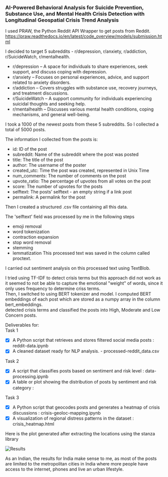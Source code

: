 ### AI-Powered Behavioral Analysis for Suicide Prevention, Substance Use, and Mental Health Crisis Detection with Longitudinal Geospatial Crisis Trend Analysis

I used  PRAW, the Python Reddit API Wrapper to get posts from Reddit.    
https://praw.readthedocs.io/en/latest/code_overview/models/submission.html   

I decided to target 5 subreddits - r/depression, r/anxiety, r/addiction, r/SuicideWatch, r/mentalhealth.  
- r/depression – A space for individuals to share experiences, seek support, and discuss coping with depression.  
- r/anxiety – Focuses on personal experiences, advice, and support related to anxiety disorders.  
- r/addiction – Covers struggles with substance use, recovery journeys, and treatment discussions.  
- r/SuicideWatch – A support community for individuals experiencing suicidal thoughts and seeking help.  
- r/mentalhealth – Discusses various mental health conditions, coping mechanisms, and general well-being.  

I took a 1000 of the newest posts from these 5 subreddits. So I collected a total of 5000 posts.    

The information I collected from the posts is: 
- id: ID of the post  
- subreddit: Name of the subreddit where the post was posted  
- title: The title of the post  
- author: The username of the poster  
- created_utc: Time the post was created, represented in Unix Time  
- num_comments: The number of comments on the post  
- upvote_ratio: The percentage of upvotes from all votes on the post  
- score: The number of upvotes for the posts  
- selftext: The posts’ selftext - an empty string if a link post  
- permalink: A permalink for the post   

Then I created a structured .csv file containing all this data.  

The 'selftext' field was processed by me in the following steps 
- emoji removal
- word tokenization
- contraction expansion
- stop word removal
- stemming
- lemmatization
This processed text was saved in the column called proctext.   

I carried out sentiment analysis on this  processed text using TextBlob.   

I tried using TF-IDF to detect crisis terms but this approach did not work as it seemed to not be able to capture the emotional "weight" of words, since it only uses frequency to determine criss terms.  
Then, I switched to using BERT tokenizer and model. I computed BERT embeddings of each post which are stored as a numpy array in the column bert_embeddings.  
detected crisis terms and classified the posts into High, Moderate and Low Concern posts.


Deliverables for:  
Task 1  
- [x]  A Python script that retrieves and stores filtered social media posts : reddit-data.ipynb
- [x]  A cleaned dataset ready for NLP analysis. - processed-reddit_data.csv

Task 2
- [x] A script that classifies posts based on sentiment and risk level : data-processing.ipynb
- [x] A table or plot showing the distribution of posts by sentiment and risk category :

Task 3
- [x] A Python script that geocodes posts and generates a heatmap of crisis discussions : crisis-geoloc-mapping.ipynb
- [x] A visualization of regional distress patterns in the dataset : crisis_heatmap.html

Here is the plot generated after extracting the locations using the stanza library

![Results](https://github.com/user-attachments/assets/c296bc0e-2726-4b37-9c6b-974ecb9c65e5)

As an Indian, the results for India make sense to me, as most of the posts are limited to the metropolitan cities in India where more people have access to the internet, phones and live an urban lifestyle.
